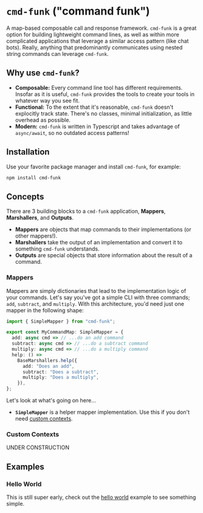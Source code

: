 # `cmd-funk` ("command funk")

A map-based composable call and response framework. `cmd-funk` is a great option for building lightweight command lines, as well as within more complicated applications that leverage a similar access pattern (like chat bots). Really, anything that predominantly communicates using nested string commands can leverage `cmd-funk`.

## Why use `cmd-funk`?

- **Composable:** Every command line tool has different requirements. Insofar as it is useful, `cmd-funk` provides the tools to create your tools in whatever way you see fit.
- **Functional:** To the extent that it's reasonable, `cmd-funk` doesn't explocitly track state. There's no classes, minimal initialization, as little overhead as possible.
- **Modern:** `cmd-funk` is written in Typescript and takes advantage of `async/await`, so no outdated access patterns!

## Installation

Use your favorite package manager and install `cmd-funk`, for example:

```bash
npm install cmd-funk
```

## Concepts

There are 3 building blocks to a `cmd-funk` application, **Mappers**, **Marshallers**, and **Outputs**.

- **Mappers** are objects that map commands to their implementations (or other mappers!).
- **Marshallers** take the output of an implementation and convert it to something `cmd-funk` understands.
- **Outputs** are special objects that store information about the result of a command.

### Mappers

Mappers are simply dictionaries that lead to the implementation logic of your commands. Let's say you've got a simple CLI with three commands; `add`, `subtract`, and `multiply`. With this architecture, you'd need just one mapper in the following shape:

```typescript
import { SimpleMapper } from "cmd-funk";

export const MyCommandMap: SimpleMapper = {
  add: async cmd => // ...do an add command
  subtract: async cmd => // ...do a subtract command
  multiply: async cmd => // ...do a multiply command
  help: () =>
    BaseMarshallers.help({
      add: "Does an add",
      subtract: "Does a subtract",
      multiply: "Does a multiply",
    }),
};
```

Let's look at what's going on here...

- **`SimpleMapper`** is a helper mapper implementation. Use this if you don't need [custom contexts](#Custom-Contexts).

### Custom Contexts

UNDER CONSTRUCTION

## Examples

### Hello World

This is still super early, check out the [hello world](https://github.com/Fuiste/cmd-funk-hello) example to see something simple.
